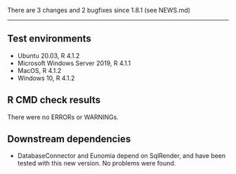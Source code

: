 There are 3 changes and 2 bugfixes since 1.8.1 (see NEWS.md)

---

## Test environments
* Ubuntu 20.03, R 4.1.2
* Microsoft Windows Server 2019, R 4.1.1
* MacOS, R 4.1.2
* Windows 10, R 4.1.2

## R CMD check results

There were no ERRORs or WARNINGs. 

## Downstream dependencies

- DatabaseConnector and Eunomia depend on SqlRender, and have been tested with this new version. No problems were found.
